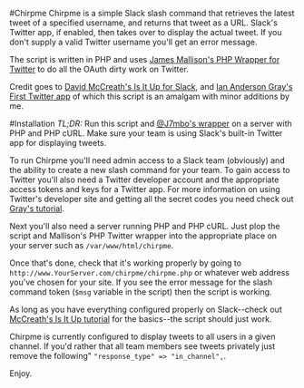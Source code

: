 #Chirpme
Chirpme is a simple Slack slash command that retrieves the latest tweet of a specified username, and returns that tweet as a URL. Slack's Twitter app, if enabled, then takes over to display the actual tweet. If you don't supply a valid Twitter username you'll get an error message.

The script is written in PHP and uses [James Mallison's PHP Wrapper for Twitter](https://github.com/J7mbo/twitter-api-php) to do all the OAuth dirty work on Twitter. 

Credit goes to [David McCreath's Is It Up for Slack](https://github.com/mccreath/isitup-for-slack),  and [Ian Anderson Gray's First Twitter app](https://github.com/iagdotme/MyFirstTwitterApp) of which this script is an amalgam with minor additions by me.

#Installation
*TL;DR:* Run this script and [@J7mbo's wrapper](https://github.com/J7mbo/twitter-api-php) on a server with PHP and PHP cURL. Make sure your team is using Slack's built-in Twitter app for displaying tweets.

To run Chirpme you'll need admin access to a Slack team (obviously) and the ability to create a new slash command for your team. To gain access to Twitter you'll also need a Twitter developer account and the appropriate access tokens and keys for a Twitter app. For more information on using Twitter's developer site and getting all the secret codes you need check out [Gray's tutorial](http://iag.me/socialmedia/how-to-create-a-twitter-app-in-8-easy-steps/).

Next you'll also need a server running PHP and PHP cURL. Just plop the script and Mallison's PHP Twitter wrapper into the appropriate place on your server such as `/var/www/html/chirpme`.

Once that's done, check that it's working properly by going to `http://www.YourServer.com/chirpme/chirpme.php` or whatever web address you've chosen for your site. If you see the error message for the slash command token (`$msg` variable in the script) then the script is working.

As long as you have everything configured properly on Slack--check out [McCreath's Is It Up tutorial](https://github.com/mccreath/isitup-for-slack/blob/master/docs/TUTORIAL.md) for the basics--the script should just work.

Chirpme is currently configured to display tweets to all users in a given channel. If you'd rather that all team members see tweets privately just remove the following" `"response_type" => "in_channel",`.

Enjoy.
